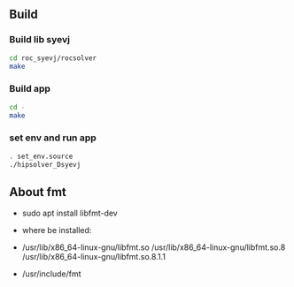 ## Build

### Build lib syevj

```bash
cd roc_syevj/rocsolver
make
```

### Build app

```bash
cd -
make
```

### set env and run app

```bash
. set_env.source
./hipsolver_Dsyevj
```

## About fmt

 - sudo apt install libfmt-dev

 - where be installed:

 - /usr/lib/x86_64-linux-gnu/libfmt.so  /usr/lib/x86_64-linux-gnu/libfmt.so.8  /usr/lib/x86_64-linux-gnu/libfmt.so.8.1.1

 - /usr/include/fmt



